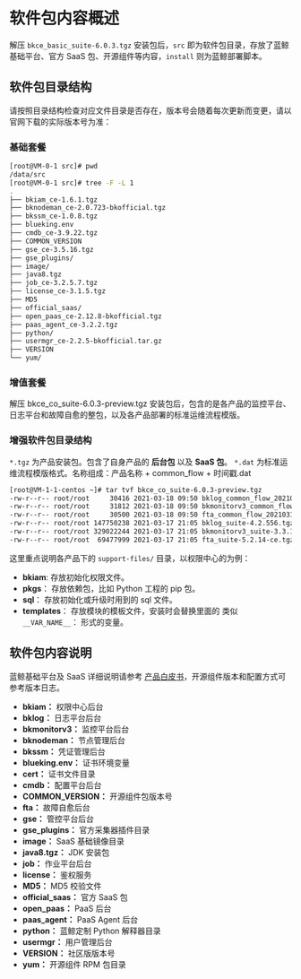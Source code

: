 # 软件包内容概述

解压 `bkce_basic_suite-6.0.3.tgz` 安装包后，`src` 即为软件包目录，存放了蓝鲸基础平台、官方 SaaS 包、开源组件等内容，`install` 则为蓝鲸部署脚本。

## 软件包目录结构

请按照目录结构检查对应文件目录是否存在，版本号会随着每次更新而变更，请以官网下载的实际版本号为准：

### 基础套餐

```bash
[root@VM-0-1 src]# pwd
/data/src
[root@VM-0-1 src]# tree -F -L 1
.
├── bkiam_ce-1.6.1.tgz
├── bknodeman_ce-2.0.723-bkofficial.tgz
├── bkssm_ce-1.0.8.tgz
├── blueking.env
├── cmdb_ce-3.9.22.tgz
├── COMMON_VERSION
├── gse_ce-3.5.16.tgz
├── gse_plugins/
├── image/
├── java8.tgz
├── job_ce-3.2.5.7.tgz
├── license_ce-3.1.5.tgz
├── MD5
├── official_saas/
├── open_paas_ce-2.12.8-bkofficial.tgz
├── paas_agent_ce-3.2.2.tgz
├── python/
├── usermgr_ce-2.2.5-bkofficial.tar.gz
├── VERSION
└── yum/
```

### 增值套餐

解压 bkce_co_suite-6.0.3-preview.tgz 安装包后，包含的是各产品的监控平台、日志平台和故障自愈的整包，以及各产品部署的标准运维流程模版。

### 增强软件包目录结构

`*.tgz` 为产品安装包。包含了自身产品的 **后台包** 以及 **SaaS 包**。
`*.dat` 为标准运维流程模版格式。名称组成：产品名称 + common_flow + 时间戳.dat

```bash
[root@VM-1-1-centos ~]# tar tvf bkce_co_suite-6.0.3-preview.tgz
-rw-r--r-- root/root     30416 2021-03-18 09:50 bklog_common_flow_20210318094934.dat
-rw-r--r-- root/root     31812 2021-03-18 09:50 bkmonitorv3_common_flow_20210318094947.dat
-rw-r--r-- root/root     30500 2021-03-18 09:50 fta_common_flow_20210318094919.dat
-rw-r--r-- root/root 147750238 2021-03-17 21:05 bklog_suite-4.2.556.tgz
-rw-r--r-- root/root 329022244 2021-03-17 21:05 bkmonitorv3_suite-3.3.1660.tgz
-rw-r--r-- root/root  69477999 2021-03-17 21:05 fta_suite-5.2.14-ce.tgz
```

这里重点说明各产品下的 `support-files/` 目录，以权限中心的为例：

- **bkiam**: 存放初始化权限文件。
- **pkgs**： 存放依赖包，比如 Python 工程的 pip 包。
- **sql**： 存放初始化或升级时用到的 sql 文件。
- **templates**： 存放模块的模板文件，安装时会替换里面的 类似 `__VAR_NAME__`： 形式的变量。

## 软件包内容说明

蓝鲸基础平台及 SaaS 详细说明请参考 [产品白皮书](https://bk.tencent.com/docs/)，开源组件版本和配置方式可参考版本日志。

- **bkiam：** 权限中心后台
- **bklog：** 日志平台后台
- **bkmonitorv3：** 监控平台后台
- **bknodeman：** 节点管理后台
- **bkssm：** 凭证管理后台
- **blueking.env：** 证书环境变量
- **cert：** 证书文件目录
- **cmdb：** 配置平台后台
- **COMMON_VERSION：** 开源组件包版本号
- **fta：** 故障自愈后台
- **gse：** 管控平台后台
- **gse_plugins：** 官方采集器插件目录
- **image：** SaaS 基础镜像目录
- **java8.tgz：** JDK 安装包
- **job：** 作业平台后台
- **license：** 鉴权服务
- **MD5：** MD5 校验文件
- **official_saas：** 官方 SaaS 包
- **open_paas：** PaaS 后台
- **paas_agent：** PaaS Agent 后台
- **python：** 蓝鲸定制 Python 解释器目录
- **usermgr：** 用户管理后台
- **VERSION：** 社区版版本号
- **yum：** 开源组件 RPM 包目录
